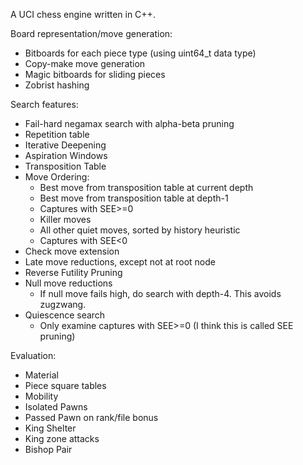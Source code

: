 A UCI chess engine written in C++.

Board representation/move generation:
- Bitboards for each piece type (using uint64_t data type)
- Copy-make move generation
- Magic bitboards for sliding pieces
- Zobrist hashing

Search features:
- Fail-hard negamax search with alpha-beta pruning
- Repetition table
- Iterative Deepening
- Aspiration Windows
- Transposition Table
- Move Ordering:
  - Best move from transposition table at current depth
  - Best move from transposition table at depth-1
  - Captures with SEE>=0
  - Killer moves
  - All other quiet moves, sorted by history heuristic
  - Captures with SEE<0
- Check move extension
- Late move reductions, except not at root node
- Reverse Futility Pruning
- Null move reductions
  - If null move fails high, do search with depth-4. This avoids zugzwang.
- Quiescence search
  - Only examine captures with SEE>=0 (I think this is called SEE pruning)
 
Evaluation:
- Material
- Piece square tables
- Mobility
- Isolated Pawns
- Passed Pawn on rank/file bonus
- King Shelter
- King zone attacks
- Bishop Pair
